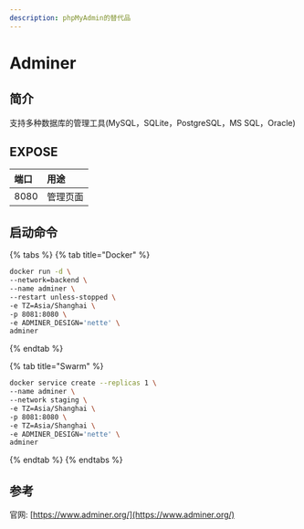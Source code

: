 ```yaml
---
description: phpMyAdmin的替代品
---
```


# Adminer

## 简介

支持多种数据库的管理工具\(MySQL，SQLite，PostgreSQL，MS SQL，Oracle\)

## EXPOSE

| 端口 | 用途 |
| :--- | :--- |
| 8080 | 管理页面 |



## 启动命令

{% tabs %}
{% tab title="Docker" %}
```bash
docker run -d \
--network=backend \
--name adminer \
--restart unless-stopped \
-e TZ=Asia/Shanghai \
-p 8081:8080 \
-e ADMINER_DESIGN='nette' \
adminer
```
{% endtab %}

{% tab title="Swarm" %}
```bash
docker service create --replicas 1 \
--name adminer \
--network staging \
-e TZ=Asia/Shanghai \
-p 8081:8080 \
-e TZ=Asia/Shanghai \
-e ADMINER_DESIGN='nette' \
adminer
```
{% endtab %}
{% endtabs %}



##  参考

官网: [https://www.adminer.org/](https://www.adminer.org/)

